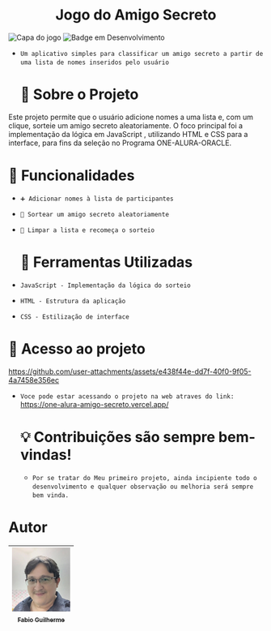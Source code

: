 <h1 align=center>Jogo do Amigo Secreto</h1>

![Capa do jogo](https://github.com/user-attachments/assets/629d0e00-a66f-41dd-a8d0-d488aaa3eaa3)
![Badge em Desenvolvimento](http://img.shields.io/static/v1?label=STATUS&message=EM%20DESENVOLVIMENTO&color=GREEN&style=for-the-badge)

- `Um aplicativo simples para classificar um amigo secreto a partir de uma lista de nomes inseridos pelo usuário`

  # :pushpin: Sobre o Projeto
Este projeto permite que o usuário adicione nomes a uma lista e, com um clique, sorteie um amigo secreto aleatoriamente.
O foco principal foi a implementação da lógica em JavaScript , utilizando HTML e CSS para a interface, para fins da seleção no Programa ONE-ALURA-ORACLE.
# :rocket: Funcionalidades

- `➕ Adicionar nomes à lista de participantes`
- `🎲 Sortear um amigo secreto aleatoriamente`
- `🔄 Limpar a lista e recomeça o sorteio`

  # :hammer: Ferramentas Utilizadas
  
- `JavaScript - Implementação da lógica do sorteio`
- `HTML - Estrutura da aplicação`
- `CSS - Estilização de interface`

# :file_folder: Acesso ao projeto

https://github.com/user-attachments/assets/e438f44e-dd7f-40f0-9f05-4a7458e356ec

- `Voce pode estar acessando o projeto na web atraves do link:`
  https://one-alura-amigo-secreto.vercel.app/

  # :bulb: Contribuições são sempre bem-vindas!
  - `Por se tratar do Meu primeiro projeto, ainda incipiente todo o desenvolvimento e qualquer observação ou melhoria será sempre bem vinda.`
 
# Autor

| [<img loading="lazy" src="FABIO PERFIL ONE.jpg" width=115><br><sub>Fabio Guilherme</sub>](https://github.com/fabio-guilherme-82)
| :---: |


[def]: https://github.com/fabio-guilherme-82